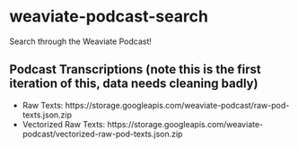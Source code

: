 # weaviate-podcast-search
Search through the Weaviate Podcast!

<h2> Podcast Transcriptions (note this is the first iteration of this, data needs cleaning badly) </h2>
<ul>
<li> Raw Texts: https://storage.googleapis.com/weaviate-podcast/raw-pod-texts.json.zip </li>
<li> Vectorized Raw Texts: https://storage.googleapis.com/weaviate-podcast/vectorized-raw-pod-texts.json.zip </li>
</ul>
